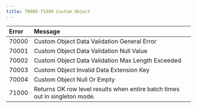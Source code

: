 ```yaml
---
title: 70000-71999 Custom Object
---
```

<table class="table table-hover">
<thead align="left">
<tr>
<th>Error</th>
<th>Message</th>
</tr>
</thead>
<tbody>
<tr>
<td>70000</td>
<td>Custom Object Data Validation General Error</td>
</tr>
<tr>
<td>70001</td>
<td>Custom Object Data Validation Null Value</td>
</tr>
<tr>
<td>70002</td>
<td>Custom Object Data Validation Max Length Exceeded</td>
</tr>
<tr>
<td>70003</td>
<td>Custom Object Invalid Data Extension Key</td>
</tr>
<tr>
<td>70004</td>
<td>Custom Object Null Or Empty</td>
</tr>
<tr>
<td>71000</td>
<td>Returns OK row level results when entire batch times out in singleton mode.</td>
</tr>
</tbody>
</table>
